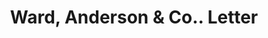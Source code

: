 ---
doi: 10.7916/D8CV5VSM
date_other: '1890'
date_other_textual: 1890-1899
form: correspondence
genre:
- Letters (correspondence)
name:
- Ward, Anderson & Co.
object_in_context_url: https://biggert.cul.columbia.edu/items/view/ave_biggert_00871
subject_hierarchical_geographic:
- New York, New York, United States
subject_name:
- Ward, Anderson & Co.
title: Ward, Anderson & Co.. Letter
sort_title: Ward, Anderson & Co.. Letter
call_number: ave_biggert_00871
coordinates:
- 40.69277777777778,-73.99027777777778
pid: ave_biggert_00871
identifiers: ave_biggert_00871
thumbnail: https://derivativo-2.library.columbia.edu/iiif/2/ldpd:345958/full/!256,256/0/native.jpg
permalink: "/biggert/ave_biggert_00871/"
layout: iiif-image-page
---